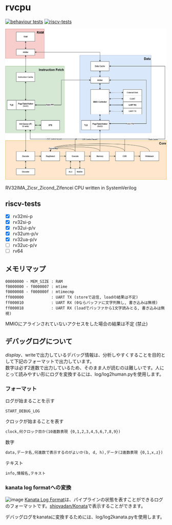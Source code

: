 # rvcpu

[![behaviour tests](https://github.com/nananapo/rvcpu/actions/workflows/test.yml/badge.svg)](https://github.com/nananapo/rvcpu/actions/workflows/test.yml)
[![riscv-tests](https://github.com/nananapo/rvcpu/actions/workflows/riscv-tests-verilator.yml/badge.svg)](https://github.com/nananapo/rvcpu/actions/workflows/riscv-tests-verilator.yml)

![Arch](./rvcore.drawio.png)

RV32IMA_Zicsr_Zicond_Zifencei CPU written in SystemVerilog

## riscv-tests
- [x] rv32mi-p
- [x] rv32si-p
- [x] rv32ui-p/v
- [x] rv32um-p/v
- [x] rv32ua-p/v
- [ ] rv32uc-p/v
- [ ] rv64

## メモリマップ
```
00000000 - MEM_SIZE : RAM
f0000000 - f0000007 : mtime
f0000008 - f000000f : mtimecmp
ff000000            : UART TX (storeで送信, loadの結果は不定)
ff000010            : UART RX (0ならバッファに文字列無し, 書き込みは無視)
ff000018            : UART RX (loadでバッファから1文字読みとる, 書き込みは無視)
```
MMIOにアラインされていないアクセスをした場合の結果は不定 (禁止)

## デバッグログについて

$display、$writeで出力しているデバッグ情報は、分析しやすくすることを目的として下記のフォーマットで出力しています。  
数字は必ず2進数で出力しているため、そのまま人が読むのは難しいです。人にとって読みやすい形にログを変換するには、log/log2human.pyを使用します。

### フォーマット

ログが始まることを示す
```
START_DEBUG_LOG
```

クロックが始まることを表す
```txt
clock,何クロック目か(10進数表現 {0,1,2,3,4,5,6,7,8,9})
```

数字
```txt
data,データ名,何進数で表示するのがよいか(b, d, h),データ(2進数表現 {0,1,x,z})
```

テキスト
```txt
info,情報名,テキスト
```

### kanata log formatへの変換
![image](https://github.com/nananapo/rvcpu/assets/26675945/e1ced527-0668-405a-a5f0-2200868b8baa)
[Kanata Log Format](https://github.com/shioyadan/Konata/blob/master/docs/kanata-log-format.md)は、パイプラインの状態を表すことができるログのフォーマットです。[shioyadan/Konata](https://github.com/shioyadan/Konata)で表示することができます。

デバッグログをkanataに変換するためには、log/log2kanata.pyを使用します。
